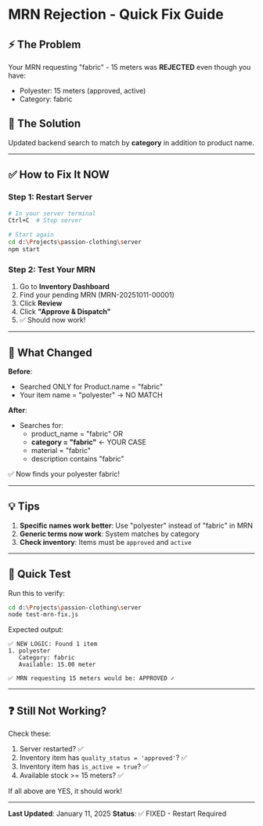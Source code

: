 # MRN Rejection - Quick Fix Guide

## ⚡ The Problem
Your MRN requesting "fabric" - 15 meters was **REJECTED** even though you have:
- Polyester: 15 meters (approved, active)
- Category: fabric

## 🔧 The Solution
Updated backend search to match by **category** in addition to product name.

---

## ✅ How to Fix It NOW

### Step 1: Restart Server
```bash
# In your server terminal
Ctrl+C  # Stop server

# Start again
cd d:\Projects\passion-clothing\server
npm start
```

### Step 2: Test Your MRN
1. Go to **Inventory Dashboard**
2. Find your pending MRN (MRN-20251011-00001)
3. Click **Review**
4. Click **"Approve & Dispatch"**
5. ✅ Should now work!

---

## 🎯 What Changed

**Before**:
- Searched ONLY for Product.name = "fabric"
- Your item name = "polyester" → NO MATCH

**After**:
- Searches for:
  - product_name = "fabric" OR
  - **category = "fabric"** ← YOUR CASE
  - material = "fabric"
  - description contains "fabric"
  
✅ Now finds your polyester fabric!

---

## 💡 Tips

1. **Specific names work better**: Use "polyester" instead of "fabric" in MRN
2. **Generic terms now work**: System matches by category
3. **Check inventory**: Items must be `approved` and `active`

---

## 🧪 Quick Test

Run this to verify:
```bash
cd d:\Projects\passion-clothing\server
node test-mrn-fix.js
```

Expected output:
```
✅ NEW LOGIC: Found 1 item
1. polyester
   Category: fabric
   Available: 15.00 meter
   
✅ MRN requesting 15 meters would be: APPROVED ✓
```

---

## ❓ Still Not Working?

Check these:
1. Server restarted? ✅
2. Inventory item has `quality_status = 'approved'`? ✅
3. Inventory item has `is_active = true`? ✅
4. Available stock >= 15 meters? ✅

If all above are YES, it should work!

---

**Last Updated**: January 11, 2025
**Status**: ✅ FIXED - Restart Required